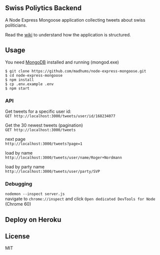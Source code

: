 ## Swiss Poliytics Backend

A Node Express Mongoose application collecting tweets about swiss politicians.

Read the [wiki](https://github.com/madhums/node-express-mongoose/wiki) to understand how the application is structured.

## Usage

You need [MongoDB](https://www.mongodb.com) installed and running (mongod.exe)

    $ git clone https://github.com/madhums/node-express-mongoose.git
    $ cd node-express-mongoose
    $ npm install
    $ cp .env.example .env
    $ npm start
    
### API

Get tweets for a specific user id: <br>
`GET http://localhost:3000/tweets/user/id/168234077`

Get the 30 newest tweets (pagination) <br>
`GET http://localhost:3000/tweets` <br>

next page <br>
`http://localhost:3000/tweets?page=1`<br>

load by name <br>
`http://localhost:3000/tweets/user/name/Roger+Nordmann`<br>


load by party name <br>
`http://localhost:3000/tweets/user/party/SVP`<br>


### Debugging

`nodemon --inspect server.js` <br>
navigate to `chrome://inspect` and click `Open dedicated DevTools for Node` (Chrome 60)


## Deploy on Heroku



## License

MIT
